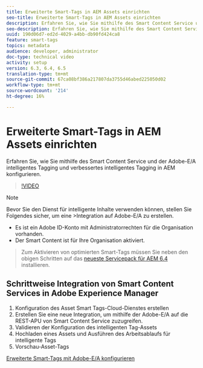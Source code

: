 ```yaml
---
title: Erweiterte Smart-Tags in AEM Assets einrichten
seo-title: Erweiterte Smart-Tags in AEM Assets einrichten
description: Erfahren Sie, wie Sie mithilfe des Smart Content Service und der Adobe-E/A intelligentes Tagging und verbessertes intelligentes Tagging in AEM konfigurieren.
seo-description: Erfahren Sie, wie Sie mithilfe des Smart Content Service und der Adobe-E/A intelligentes Tagging und verbessertes intelligentes Tagging in AEM konfigurieren.
uuid: 190d06d7-ed2d-4029-a4bb-db90fd424ca8
feature: smart-tags
topics: metadata
audience: developer, administrator
doc-type: technical video
activity: setup
version: 6.3, 6.4, 6.5
translation-type: tm+mt
source-git-commit: 67ca08bf386a217807da3755d46abed225050d02
workflow-type: tm+mt
source-wordcount: '214'
ht-degree: 16%

---
```



# Erweiterte Smart-Tags in AEM Assets einrichten

Erfahren Sie, wie Sie mithilfe des Smart Content Service und der Adobe-E/A intelligentes Tagging und verbessertes intelligentes Tagging in AEM konfigurieren.

>[!VIDEO](https://video.tv.adobe.com/v/23405/?quality=9&learn=on)

>[!NOTE]
>
>Bevor Sie den Dienst für intelligente Inhalte verwenden können, stellen Sie Folgendes sicher, um eine >Integration auf Adobe-E/A zu erstellen.

* Es ist ein Adobe ID-Konto mit Administratorrechten für die Organisation vorhanden.
* Der Smart Content ist für Ihre Organisation aktiviert.

>Zum Aktivieren von optimierten Smart-Tags müssen Sie neben den obigen Schritten auf das [neueste Servicepack für AEM 6.4](https://helpx.adobe.com/experience-manager/aem-releases-updates.html#main-pars_step_with_card_1987226281) installieren.

## Schrittweise Integration von Smart Content Services in Adobe Experience Manager

1. Konfiguration des Asset Smart Tags-Cloud-Dienstes erstellen
2. Erstellen Sie eine neue Integration, um mithilfe der Adobe-E/A auf die REST-APU von Smart Content Service zuzugreifen.
3. Validieren der Konfiguration des intelligenten Tag-Assets
4. Hochladen eines Assets und Ausführen des Arbeitsablaufs für intelligente Tags
5. Vorschau-Asset-Tags

[Erweiterte Smart-Tags mit Adobe-E/A konfigurieren](https://helpx.adobe.com/nz/experience-manager/6-4/assets/using/configure-custom-smart-tags.html)
